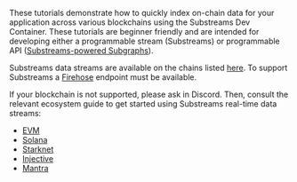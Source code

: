 These tutorials demonstrate how to quickly index on-chain data for your application across various blockchains using the Substreams Dev Container. These tutorials are beginner friendly and are intended for developing either a programmable stream (Substreams) or programmable API ([Substreams-powered Subgraphs](https://thegraph.com/docs/en/sps/introduction/)).

Substreams data streams are available on the chains listed [here](../references/chains-and-endpoints.md). To support Substreams a [Firehose](https://thegraph.com/docs/en/new-chain-integration/) endpoint must be available. 

If your blockchain is not supported, please ask in Discord. Then, consult the relevant ecosystem guide to get started using Substreams real-time data streams:

- [EVM](./evm.md)
- [Solana](./solana.md)
- [Starknet](./starknet.md)
- [Injective](./cosmos-compatible/injective.md)
- [Mantra](./cosmos-compatible/mantra.md)